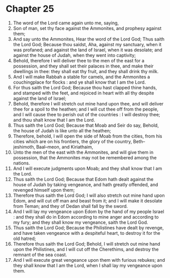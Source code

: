 # Chapter 25

1. The word of the Lord came again unto me, saying,
2. Son of man, set thy face against the Ammonites, and prophesy against them;
3. And say unto the Ammonites, Hear the word of the Lord God; Thus saith the Lord God; Because thou saidst, Aha, against my sanctuary, when it was profaned; and against the land of Israel, when it was desolate; and against the house of Judah, when they went into captivity;
4. Behold, therefore I will deliver thee to the men of the east for a possession, and they shall set their palaces in thee, and make their dwellings in thee: they shall eat thy fruit, and they shall drink thy milk.
5. And I will make Rabbah a stable for camels, and the Ammonites a couchingplace for flocks : and ye shall know that I am the Lord.
6. For thus saith the Lord God; Because thou hast clapped thine hands, and stamped with the feet, and rejoiced in heart with all thy despite against the land of Israel;
7. Behold, therefore I will stretch out mine hand upon thee, and will deliver thee for a spoil to the heathen; and I will cut thee off from the people, and I will cause thee to perish out of the countries : I will destroy thee; and thou shalt know that I am the Lord.
8. Thus saith the Lord God; Because that Moab and Seir do say, Behold, the house of Judah is like unto all the heathen;
9. Therefore, behold, I will open the side of Moab from the cities, from his cities which are on his frontiers, the glory of the country, Beth–jeshimoth, Baal–meon, and Kiriathaim,
10. Unto the men of the east with the Ammonites, and will give them in possession, that the Ammonites may not be remembered among the nations.
11. And I will execute judgments upon Moab; and they shall know that I am the Lord.
12. Thus saith the Lord God; Because that Edom hath dealt against the house of Judah by taking vengeance, and hath greatly offended, and revenged himself upon them;
13. Therefore thus saith the Lord God; I will also stretch out mine hand upon Edom, and will cut off man and beast from it; and I will make it desolate from Teman; and they of Dedan shall fall by the sword.
14. And I will lay my vengeance upon Edom by the hand of my people Israel : and they shall do in Edom according to mine anger and according to my fury; and they shall know my vengeance, saith the Lord God.
15. Thus saith the Lord God; Because the Philistines have dealt by revenge, and have taken vengeance with a despiteful heart, to destroy it for the old hatred;
16. Therefore thus saith the Lord God; Behold, I will stretch out mine hand upon the Philistines, and I will cut off the Cherethims, and destroy the remnant of the sea coast.
17. And I will execute great vengeance upon them with furious rebukes; and they shall know that I am the Lord, when I shall lay my vengeance upon them.

